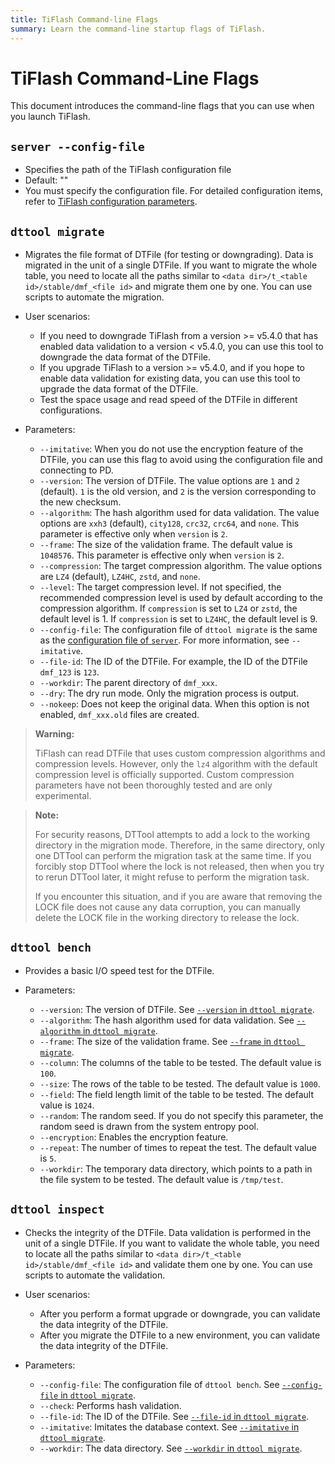 ```yaml
---
title: TiFlash Command-line Flags
summary: Learn the command-line startup flags of TiFlash.
---
```


# TiFlash Command-Line Flags

This document introduces the command-line flags that you can use when you launch TiFlash.

## `server --config-file`

+ Specifies the path of the TiFlash configuration file
+ Default: ""
+ You must specify the configuration file. For detailed configuration items, refer to [TiFlash configuration parameters](/tiflash/tiflash-configuration.md).

## `dttool migrate`

- Migrates the file format of DTFile (for testing or downgrading). Data is migrated in the unit of a single DTFile. If you want to migrate the whole table, you need to locate all the paths similar to `<data dir>/t_<table id>/stable/dmf_<file id>` and migrate them one by one. You can use scripts to automate the migration.

- User scenarios:

    - If you need to downgrade TiFlash from a version >= v5.4.0 that has enabled data validation to a version < v5.4.0, you can use this tool to downgrade the data format of the DTFile.
    - If you upgrade TiFlash to a version >= v5.4.0, and if you hope to enable data validation for existing data, you can use this tool to upgrade the data format of the DTFile.
    - Test the space usage and read speed of the DTFile in different configurations.

- Parameters:
    - `--imitative`: When you do not use the encryption feature of the DTFile, you can use this flag to avoid using the configuration file and connecting to PD.
    - `--version`: The version of DTFile. The value options are `1` and `2` (default). `1` is the old version, and `2` is the version corresponding to the new checksum.
    - `--algorithm`: The hash algorithm used for data validation. The value options are `xxh3` (default), `city128`, `crc32`, `crc64`, and `none`. This parameter is effective only when `version` is `2`.
    - `--frame`: The size of the validation frame. The default value is `1048576`. This parameter is effective only when `version` is `2`.
    - `--compression`: The target compression algorithm. The value options are `LZ4` (default), `LZ4HC`, `zstd`, and `none`.
    - `--level`: The target compression level. If not specified, the recommended compression level is used by default according to the compression algorithm. If `compression` is set to `LZ4` or `zstd`, the default level is 1. If `compression` is set to `LZ4HC`, the default level is 9. 
    - `--config-file`: The configuration file of `dttool migrate` is the same as the [configuration file of `server`](/tiflash/tiflash-command-line-flags.md#server---config-file). For more information, see `--imitative`.
    - `--file-id`: The ID of the DTFile. For example, the ID of the DTFile `dmf_123` is `123`.
    - `--workdir`: The parent directory of `dmf_xxx`.
    - `--dry`: The dry run mode. Only the migration process is output.
    - `--nokeep`: Does not keep the original data. When this option is not enabled, `dmf_xxx.old` files are created.

> **Warning:**
>
> TiFlash can read DTFile that uses custom compression algorithms and compression levels. However, only the `lz4` algorithm with the default compression level is officially supported. Custom compression parameters have not been thoroughly tested and are only experimental.

> **Note:**
>
> For security reasons, DTTool attempts to add a lock to the working directory in the migration mode. Therefore, in the same directory, only one DTTool can perform the migration task at the same time. If you forcibly stop DTTool where the lock is not released, then when you try to rerun DTTool later, it might refuse to perform the migration task.
>
> If you encounter this situation, and if you are aware that removing the LOCK file does not cause any data corruption, you can manually delete the LOCK file in the working directory to release the lock.

## `dttool bench`

- Provides a basic I/O speed test for the DTFile.
- Parameters:

    - `--version`: The version of DTFile. See [`--version` in `dttool migrate`](#dttool-migrate).
    - `--algorithm`: The hash algorithm used for data validation. See [`--algorithm` in `dttool migrate`](#dttool-migrate).
    - `--frame`: The size of the validation frame. See [`--frame` in `dttool migrate`](#dttool-migrate).
    - `--column`: The columns of the table to be tested. The default value is `100`.
    - `--size`: The rows of the table to be tested. The default value is `1000`.
    - `--field`: The field length limit of the table to be tested. The default value is `1024`.
    - `--random`: The random seed. If you do not specify this parameter, the random seed is drawn from the system entropy pool.
    - `--encryption`: Enables the encryption feature.
    - `--repeat`: The number of times to repeat the test. The default value is `5`.
    - `--workdir`: The temporary data directory, which points to a path in the file system to be tested. The default value is `/tmp/test`.

## `dttool inspect`

- Checks the integrity of the DTFile. Data validation is performed in the unit of a single DTFile. If you want to validate the whole table, you need to locate all the paths similar to `<data dir>/t_<table id>/stable/dmf_<file id>` and validate them one by one. You can use scripts to automate the validation.

- User scenarios:

    - After you perform a format upgrade or downgrade, you can validate the data integrity of the DTFile.
    - After you migrate the DTFile to a new environment, you can validate the data integrity of the DTFile.

- Parameters:

    - `--config-file`: The configuration file of `dttool bench`. See [`--config-file` in `dttool migrate`](#dttool-migrate).
    - `--check`: Performs hash validation.
    - `--file-id`: The ID of the DTFile. See [`--file-id` in `dttool migrate`](#dttool-migrate).
    - `--imitative`: Imitates the database context. See [`--imitative` in `dttool migrate`](#dttool-migrate).
    - `--workdir`: The data directory. See [`--workdir` in `dttool migrate`](#dttool-migrate).
